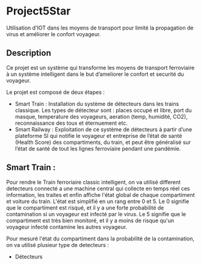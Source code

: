 # Project5Star
Utilisation d'IOT dans les moyens de transport pour limité la propagation de virus et améliorer le confort voyageur.

## Description
Ce projet est un système qui transforme les moyens de transport ferroviaire à un système intelligent dans le but d’ameliorer le confort et securité du voyageur.

Le projet est composé de deux étapes :

- Smart Train : Installation du système de détecteurs dans les trains classique. Les types de détecteur sont : places occupé et libre, port du masque, temperature des voyageurs, aeration (temp, humidité, CO2), reconnaissance des toux et éternuement etc. 
- Smart Railway : Exploitation de ce système de détecteurs à partir d’une plateforme SI qui notifie le voyageur et entreprise de l’état de santé (Health Score) des compartiments, du train, et peut être généralisé sur l’état de santé de tout les lignes ferroviaire pendant une pandémie.


## Smart Train :
Pour rendre le Train ferroriaire classic intelligent, on va utilisé different detecteurs connecté a une machine central qui collecte en temps réel ces information, les traites et enfin affiche l'état global de chaque compartiment et voiture du train. L'état est simplifié en un rang entre 0 et 5. Le 0 signifie que le compartiment est risqué, et il y a une forte probabilité de contamination si un voyageur est infecté par le virus. Le 5 signifie que le compartiment est très bien monitoré, et il y a moins de risque qu'un voyageur infecté contamine les autres voyageur.

Pour mesuré l'état du compartiment dans la probabilité de la contamination, on va utilisé plusieur type de detecteurs :
- Détecteurs
